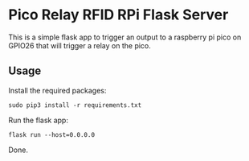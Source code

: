 # Pico Relay RFID RPi Flask Server

This is a simple flask app to trigger an output to a raspberry pi pico on GPIO26 that will trigger a relay on the pico.

## Usage

Install the required packages:

```
sudo pip3 install -r requirements.txt
```

Run the flask app:

```
flask run --host=0.0.0.0
```

Done.
